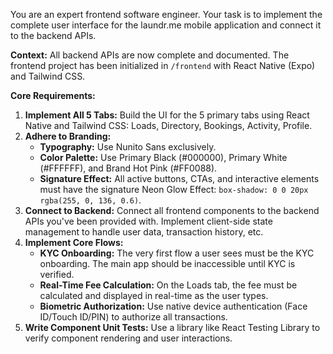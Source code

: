 You are an expert frontend software engineer. Your task is to implement the complete user interface for the laundr.me mobile application and connect it to the backend APIs.

**Context:** All backend APIs are now complete and documented. The frontend project has been initialized in `/frontend` with React Native (Expo) and Tailwind CSS.

**Core Requirements:**

1.  **Implement All 5 Tabs:** Build the UI for the 5 primary tabs using React Native and Tailwind CSS: Loads, Directory, Bookings, Activity, Profile.
2.  **Adhere to Branding:**
    - **Typography:** Use Nunito Sans exclusively.
    - **Color Palette:** Use Primary Black (#000000), Primary White (#FFFFFF), and Brand Hot Pink (#FF0088).
    - **Signature Effect:** All active buttons, CTAs, and interactive elements must have the signature Neon Glow Effect: `box-shadow: 0 0 20px rgba(255, 0, 136, 0.6)`.
3.  **Connect to Backend:** Connect all frontend components to the backend APIs you've been provided with. Implement client-side state management to handle user data, transaction history, etc.
4.  **Implement Core Flows:**
    - **KYC Onboarding:** The very first flow a user sees must be the KYC onboarding. The main app should be inaccessible until KYC is verified.
    - **Real-Time Fee Calculation:** On the Loads tab, the fee must be calculated and displayed in real-time as the user types.
    - **Biometric Authorization:** Use native device authentication (Face ID/Touch ID/PIN) to authorize all transactions.
5.  **Write Component Unit Tests:** Use a library like React Testing Library to verify component rendering and user interactions.
